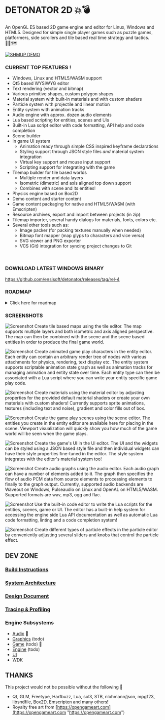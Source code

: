 DETONATOR 2D 💥💣
===================
An OpenGL ES based 2D game engine and editor for Linux, Windows and HTML5. Designed for simple single player games such
as puzzle games, platformers, side scrollers and tile based real time strategy and tactics.  
🍄🧩🗺️

[![SHMUP DEMO](screens/blast-thumbnail.png)](https://www.ensisoft.com/github/blast.mp4)
  

### CURRENT TOP FEATURES !

* Windows, Linux and HTML5/WASM support
* Qt5 based WYSIWYG editor
* Text rendering (vector and bitmap)
* Various primitive shapes, custom polygon shapes
* Material system with built-in materials and with custom shaders
* Particle system with projectile and linear motion
* Entity system with animation tracks
* Audio engine with approx. dozen audio elements
* Lua based scripting for entities, scenes and UIs
* Built-in Lua script editor with code formatting, API help and code completion
* Scene builder
* In game UI system
  * Animation ready through simple CSS inspired keyframe declarations
  * Styling support through JSON style files *and* material system integration
  * Virtual key support and mouse input support
  * Scripting support for integrating with the game
* Tilemap builder for tile based worlds
  * Multiple render and data layers
  * Isometric (dimetric) and axis aligned top down support
  * Combines with scene and its entities!
* Physics engine based on Box2D
* Demo content and starter content
* Game content packaging for native and HTML5/WASM (with Emscripten)
* Resource archives, export and import between projects (in zip)
* Tilemap importer, several handy dialogs for materials, fonts, colors etc.
* Several other tools such as:
  * Image packer (for packing textures manually when needed)
  * Bitmap font mapper (map glyps to characters and vice versa)
  * SVG viewer and PNG exporter
  * VCS (Git) integration for syncing project changes to Git

<br>



### DOWNLOAD LATEST WINDOWS BINARY

https://github.com/ensisoft/detonator/releases/tag/rel-4

### ROADMAP

<details><summary>Click here for roadmap</summary> 

#### Functional Features

* Tilemap features
  * Height layer for tile height adjustment
  * Lua APIs for data access etc.
  * Logical data layer related algorithms such as path finding
  * Compression etc. performance improvements
  * Chunked data loading
  * ~~Isometric tilemap integration with scene+entity system~~  DONE

* Game play system
  * Game state loading and saving

* Platform support
  * HighDPI content scaling (mobile device support) [#84][i84]
  * Content rotation in landscape mode [#165](i165)
  * Touch screen input [#164](i164)
  * OpenGL ES3 backend and WebGL2 support [#55][i55]
    * Instanced rendering, transform feedback, compute shaders, MSAA FBO

* Rendering features
  * Lights and shadows
  * Fluid dynamics in the particle simulations
  * Partial 3D object support for specific objects
    * Think objects such as coins, diamonds, player's ship etc.
  * Some post processing effects
    * Bloom DONE but sucks because RGBA render target, no floating point FBO :(

#### Performance Features
* Acceleration structures for rendering and physics
* Plenty of asset baking features
  * For example audio pre-render when possible

#### Minor Features
* See issues for more details

</details>

[i55]:  https://github.com/ensisoft/detonator/issues/55
[i84]:  https://github.com/ensisoft/detonator/issues/84
[i165]: https://github.com/ensisoft/detonator/issues/165
[i164]: https://github.com/ensisoft/detonator/issues/164

### SCREENSHOTS


![Screenshot](screens/editor-tilemap.png "Map editor")
Create tile based maps using the tile editor. The map supports multiple layers and both isometric and axis aligned perspective.
The map can then be combined with the scene and the scene based entities in order to produce the final game world.

![Screenshot](screens/editor-animation.png "Entity editor")
Create animated game play characters in the entity editor. Each entity can contain an arbitrary render tree
of nodes with various attachments for physics, rendering, text display etc. The entity system supports scriptable
animation state graph as well as animation tracks for managing animation and entity state over time.
Each entity type can then be associated with a Lua script where you can write your entity specific game play code.

![Screenshot](screens/editor-material.png "Material editor")
Create materials using the material editor by adjusting properties for the provided default material shaders or
create your own materials with custom shaders! Currently supports sprite animations, textures (including text and noise), 
gradient and color fills out of box.

![Screenshot](screens/editor-scene.png "Scene editor")
Create the game play scenes using the scene editor. The entities you create in the entity editor are available here
for placing in the scene. Viewport visualization will quickly show you how much of the game world will be seen when
the game plays.

![Screenshot](screens/editor-ui.png "UI editor")
Create the game's UI in the UI editor. The UI and the widgets can be styled using a JSON based style file and then individual widgets
can have their style properties fine-tuned in the editor. The style system integrates with the editor's material system too!

![Screenshot](screens/editor-audio.png "Audio graph editor")
Create audio graphs using the audio editor. Each audio graph can have a number of elements added to it. The graph then
specifies the flow of audio PCM data from source elements to processing elements to finally to the graph output. 
Currently, supported audio backends are Waveout on Windows, Pulseaudio on Linux and OpenAL on HTML5/WASM. 
Supported formats are wav, mp3, ogg and flac.

![Screenshot](screens/editor-script.png "Script editor")
Use the built-in code editor to write the Lua scripts for the entities, scenes, game or UI. The editor has a built-in
help system for accessing the engine side Lua API documentation as well as automatic Lua code formatting, linting and
a code completion system! 

![Screenshot](screens/editor-particle.png "Particle editor")
Create different types of particle effects in the particle editor by conveniently adjusting several sliders 
and knobs that control the particle effect. 

## DEV ZONE
### [Build Instructions](BUILDING.md)
### [System Architecture](ARCHITECTURE.md)
### [Design Document](DESIGN.md)
### [Tracing & Profiling](PROFILING.md)

### Engine Subsystems

* [Audio](audio/README.md "Audio readme") 🎼
* [Graphics](graphics/README.md "Graphics readme") (todo)
* [Game](game/README.md "Game readme") (todo) 👾
* [Engine](engine/README.md "Engine readme") (todo)
* [UI](uikit/README.md "UIKit readme")
* [WDK](https://github.com/ensisoft/wdk/blob/master/README.md "WDK readme")


## THANKS

This project would not be possible without the following 🙏 
* Qt, GLM, Freetype, Harfbuzz, Lua, sol3, STB, nlohmann/json, mpg123, libsndfile, Box2D, Emscripten and many others!
* Royalty free art from [https://opengameart.com](https://opengameart.com "https://opengameart.com")